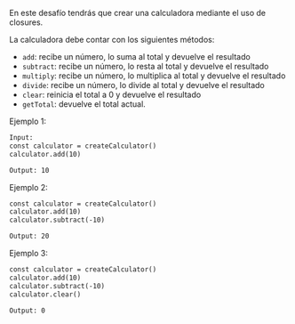 En este desafío tendrás que crear una calculadora mediante el uso de closures.

La calculadora debe contar con los siguientes métodos:

- `add`: recibe un número, lo suma al total y devuelve el resultado
- `subtract`: recibe un número, lo resta al total y devuelve el resultado
- `multiply`: recibe un número, lo multiplica al total y devuelve el resultado
- `divide`: recibe un número, lo divide al total y devuelve el resultado
- `clear`: reinicia el total a 0 y devuelve el resultado
- `getTotal`: devuelve el total actual.

Ejemplo 1:

```txt
Input:
const calculator = createCalculator()
calculator.add(10)

Output: 10

```

Ejemplo 2:

```txt
const calculator = createCalculator()
calculator.add(10)
calculator.subtract(-10)

Output: 20
```

Ejemplo 3:

```txt
const calculator = createCalculator()
calculator.add(10)
calculator.subtract(-10)
calculator.clear()

Output: 0
```
